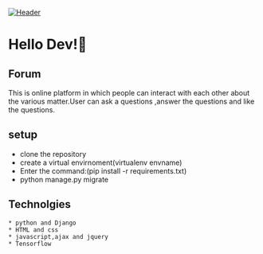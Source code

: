 [![Header](https://www.google.com/imgres?imgurl=https%3A%2F%2Fwww.freeiconspng.com%2Fuploads%2Fforum-icon-21.jpg&imgrefurl=https%3A%2F%2Fwww.freeiconspng.com%2Fimg%2F24940&tbnid=PMYeYTfnNMUghM&vet=12ahUKEwjutIfos_z1AhXYmdgFHaR9CE4QMygHegUIARDjAQ..i&docid=H4xBkUvqrZy5aM&w=2120&h=1413&q=forum%20image&ved=2ahUKEwjutIfos_z1AhXYmdgFHaR9CE4QMygHegUIARDjAQ "Header")](https://some-url.dev/)


# Hello Dev!👋

## Forum
This is online platform in which people can interact with each other about the various matter.User can ask a questions ,answer the questions and like the questions.

## setup
 * clone the repository
 * create a virtual envirnoment(virtualenv envname)
 * Enter the command:(pip install -r requirements.txt)
 * python manage.py migrate

## Technolgies
    * python and Django
    * HTML and css
    * javascript,ajax and jquery
    * Tensorflow 
    
